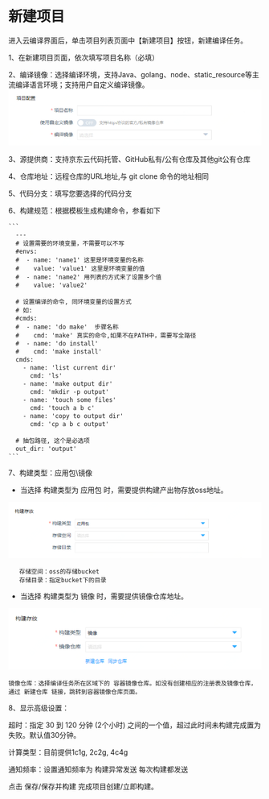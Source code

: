 # 新建项目

进入云编译界面后，单击项目列表页面中【新建项目】按钮，新建编译任务。

1、在新建项目页面，依次填写项目名称（必填）

2、编译镜像：选择编译环境，支持Java、golang、node、static_resource等主流编译语言环境；支持用户自定义编译镜像。
 ![](../../../../image/codebuild/image.png)

3、源提供商：支持京东云代码托管、GitHub私有/公有仓库及其他git公有仓库

4、仓库地址：远程仓库的URL地址,与 git clone 命令的地址相同

5、代码分支：填写您要选择的代码分支

6、构建规范：根据模板生成构建命令，参看如下

	```
      ---
      # 设置需要的环境变量，不需要可以不写
      #envs:
      #  - name: 'name1' 这里是环境变量的名称
      #    value: 'value1' 这里是环境变量的值
      #  - name: 'name2' 用列表的方式来了设置多个值
      #    value: 'value2'

      # 设置编译的命令, 同环境变量的设置方式
      # 如:
      #cmds: 
      #  - name: 'do make'  步骤名称
      #    cmd: 'make' 真实的命令,如果不在PATH中，需要写全路径
      #  - name: 'do install'
      #    cmd: 'make install'
      cmds:
        - name: 'list current dir'
          cmd: 'ls'
        - name: 'make output dir'
          cmd: 'mkdir -p output'
        - name: 'touch some files'
          cmd: 'touch a b c'
        - name: 'copy to output dir'
          cmd: 'cp a b c output'

      # 抽包路径, 这个是必选项
      out_dir: 'output'
	```
7、构建类型：应用包\镜像
 
  * 当选择 构建类型为 应用包 时，需要提供构建产出物存放oss地址。
  
   ![](../../../../image/codebuild/package.png)
   
	   存储空间：oss的存储bucket
	   存储目录：指定bucket下的目录
  
  * 当选择 构建类型为 镜像 时，需要提供镜像仓库地址。
 
   ![](../../../../image/codebuild/docker.png)
   
    镜像仓库：选择编译任务所在区域下的 容器镜像仓库。如没有创建相应的注册表及镜像仓库，通过 新建仓库 链接，跳转到容器镜像仓库页面。

8、显示高级设置：

超时：指定 30 到 120 分钟 (2个小时) 之间的一个值，超过此时间未构建完成置为失败。默认值30分钟。

计算类型：目前提供1c1g, 2c2g, 4c4g

通知频率：设置通知频率为 构建异常发送 每次构建都发送

点击 保存/保存并构建 完成项目创建/立即构建。
